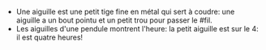 - Une aiguille est une petit tige fine en métal qui sert à coudre: une aiguille a un bout pointu et un petit trou pour passer le #fil.
- Les aiguilles d'une pendule montrent l'heure: la petit aiguille est sur le 4: il est quatre heures!
